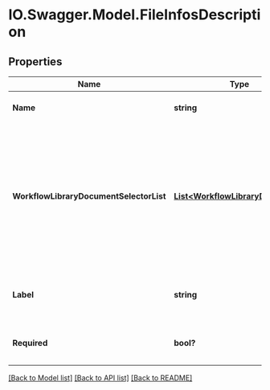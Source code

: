 # IO.Swagger.Model.FileInfosDescription
## Properties

Name | Type | Description | Notes
------------ | ------------- | ------------- | -------------
**Name** | **string** | Name of the fileInfo element | [optional] 
**WorkflowLibraryDocumentSelectorList** | [**List&lt;WorkflowLibraryDocument&gt;**](WorkflowLibraryDocument.md) | A list of workflow library documents out of which one workflow library document can be selected with this fileInfo object | [optional] 
**Label** | **string** | Display label of this field for the external users | [optional] 
**Required** | **bool?** | Whether this field is required or optional | [optional] 

[[Back to Model list]](../README.md#documentation-for-models) [[Back to API list]](../README.md#documentation-for-api-endpoints) [[Back to README]](../README.md)


